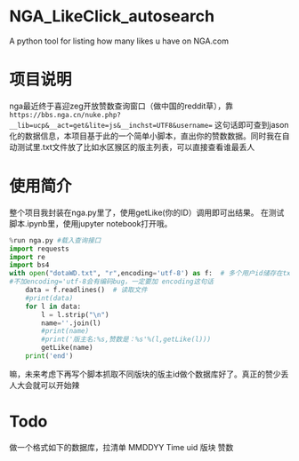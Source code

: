 # NGA_LikeClick_autosearch
 A python tool for listing how many likes u have on NGA.com

# 项目说明
nga最近终于喜迎zeg开放赞数查询窗口（做中国的reddit草），靠
```https://bbs.nga.cn/nuke.php?__lib=ucp&__act=get&lite=js&__inchst=UTF8&username=```
这句话即可查到jason化的数据信息，本项目基于此的一个简单小脚本，直出你的赞数数据。同时我在自动测试里.txt文件放了比如水区猴区的版主列表，可以直接查看谁最丢人


# 使用简介
整个项目我封装在nga.py里了，使用getLike(你的ID）调用即可出结果。
在测试脚本.ipynb里，使用jupyter notebook打开哦。
```python
%run nga.py #载入查询接口
import requests
import re
import bs4
with open("dotaWD.txt", "r",encoding='utf-8') as f:  # 多个用户id储存在txt中直接读取
#不加encoding='utf-8会有编码bug，一定要加 encoding这句话
    data = f.readlines()  # 读取文件
    #print(data)
    for l in data:
        l = l.strip("\n")
        name=''.join(l)
        #print(name)
        #print('版主名:%s,赞数是：%s'%(l,getLike(l)))
        getLike(name)
    print('end')
```
嘛，未来考虑下再写个脚本抓取不同版块的版主id做个数据库好了。真正的赞少丢人大会就可以开始辣

# Todo
做一个格式如下的数据库，拉清单
MMDDYY Time
uid 版块 赞数
